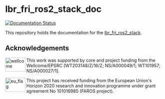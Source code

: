 # lbr_fri_ros2_stack_doc
[![Documentation Status](https://readthedocs.org/projects/lbr-fri-ros2-stack-doc/badge/?version=foxy)](https://lbr-fri-ros2-stack-doc.readthedocs.io/en/foxy/?badge=foxy)

This repository holds the documentation for the [lbr_fri_ros2_stack](https://github.com/KCL-BMEIS/lbr_fri_ros2_stack).

## Acknowledgements
<img src="https://www.kcl.ac.uk/newimages/Wellcome-EPSRC-Centre-medical-engineering-logo.xa827df3f.JPG?f=webp" alt="wellcome" height="45" width="65" align="left">

This work was supported by core and project funding from the Wellcome/EPSRC [WT203148/Z/16/Z; NS/A000049/1; WT101957; NS/A000027/1]. 

<img src="https://upload.wikimedia.org/wikipedia/commons/thumb/b/b7/Flag_of_Europe.svg/1920px-Flag_of_Europe.svg.png" alt="eu_flag" height="45" width="65" align="left" >

This project has received funding from the European Union's Horizon 2020 research and innovation programme under grant agreement No 101016985 (FAROS project).
